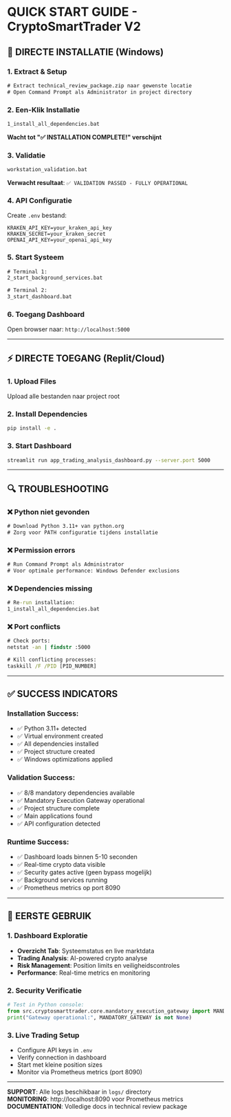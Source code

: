 # QUICK START GUIDE - CryptoSmartTrader V2

## 🚀 DIRECTE INSTALLATIE (Windows)

### 1. Extract & Setup
```cmd
# Extract technical_review_package.zip naar gewenste locatie
# Open Command Prompt als Administrator in project directory
```

### 2. Een-Klik Installatie
```cmd
1_install_all_dependencies.bat
```
**Wacht tot "✅ INSTALLATION COMPLETE!" verschijnt**

### 3. Validatie
```cmd  
workstation_validation.bat
```
**Verwacht resultaat**: `✅ VALIDATION PASSED - FULLY OPERATIONAL`

### 4. API Configuratie
Create `.env` bestand:
```env
KRAKEN_API_KEY=your_kraken_api_key
KRAKEN_SECRET=your_kraken_secret
OPENAI_API_KEY=your_openai_api_key
```

### 5. Start Systeem
```cmd
# Terminal 1:
2_start_background_services.bat

# Terminal 2:  
3_start_dashboard.bat
```

### 6. Toegang Dashboard
Open browser naar: `http://localhost:5000`

---

## ⚡ DIRECTE TOEGANG (Replit/Cloud)

### 1. Upload Files
Upload alle bestanden naar project root

### 2. Install Dependencies  
```bash
pip install -e .
```

### 3. Start Dashboard
```bash
streamlit run app_trading_analysis_dashboard.py --server.port 5000
```

---

## 🔍 TROUBLESHOOTING

### ❌ Python niet gevonden
```cmd
# Download Python 3.11+ van python.org
# Zorg voor PATH configuratie tijdens installatie
```

### ❌ Permission errors
```cmd
# Run Command Prompt als Administrator
# Voor optimale performance: Windows Defender exclusions
```

### ❌ Dependencies missing
```cmd
# Re-run installation:
1_install_all_dependencies.bat
```

### ❌ Port conflicts
```cmd
# Check ports:
netstat -an | findstr :5000

# Kill conflicting processes:
taskkill /F /PID [PID_NUMBER]
```

---

## ✅ SUCCESS INDICATORS

### Installation Success:
- ✅ Python 3.11+ detected
- ✅ Virtual environment created
- ✅ All dependencies installed  
- ✅ Project structure created
- ✅ Windows optimizations applied

### Validation Success:
- ✅ 8/8 mandatory dependencies available
- ✅ Mandatory Execution Gateway operational
- ✅ Project structure complete
- ✅ Main applications found
- ✅ API configuration detected

### Runtime Success:
- ✅ Dashboard loads binnen 5-10 seconden
- ✅ Real-time crypto data visible
- ✅ Security gates active (geen bypass mogelijk)
- ✅ Background services running
- ✅ Prometheus metrics op port 8090

---

## 🎯 EERSTE GEBRUIK

### 1. Dashboard Exploratie
- **Overzicht Tab**: Systeemstatus en live marktdata
- **Trading Analysis**: AI-powered crypto analyse  
- **Risk Management**: Position limits en veiligheidscontroles
- **Performance**: Real-time metrics en monitoring

### 2. Security Verificatie
```python
# Test in Python console:
from src.cryptosmarttrader.core.mandatory_execution_gateway import MANDATORY_GATEWAY
print("Gateway operational:", MANDATORY_GATEWAY is not None)
```

### 3. Live Trading Setup
- Configure API keys in `.env`  
- Verify connection in dashboard
- Start met kleine position sizes
- Monitor via Prometheus metrics (port 8090)

---

**SUPPORT**: Alle logs beschikbaar in `logs/` directory  
**MONITORING**: http://localhost:8090 voor Prometheus metrics  
**DOCUMENTATION**: Volledige docs in technical review package